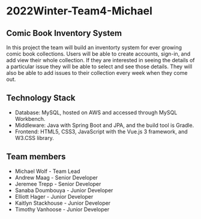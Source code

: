 # 2022Winter-Team4-Michael

## Comic Book Inventory System
In this project the team will build an inventorty system for ever growing comic book collections. Users will be able to create accounts, sign-in, and add view their whole collection. If they are interested in seeing the details of a particular issue they will be able to select and see those details. They will also be able to add issues to their collection every week when they come out.

## Technology Stack
* Database: MySQL, hosted on AWS and accessed through MySQL Workbench.
* Middleware: Java with Spring Boot and JPA, and the build tool is Gradle.
* Frontend: HTML5, CSS3, JavaScript with the Vue.js 3 framework, and W3.CSS library.

## Team members
* Michael Wolf - Team Lead
* Andrew Maag - Senior Developer
* Jeremee Trepp - Senior Developer
* Sanaba Doumbouya - Junior Developer
* Elliott Hager - Junior Developer
* Kaitlyn Stackhouse - Junior Developer
* Timothy Vanhoose - Junior Developer
